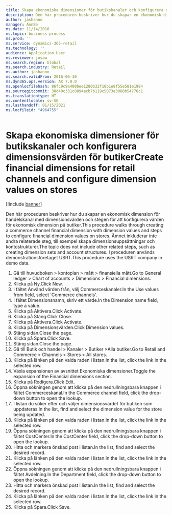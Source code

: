 ```yaml
---
title: Skapa ekonomiska dimensioner för butikskanaler och konfigurera dimensionsvärden för butiker
description: Den här proceduren beskriver hur du skapar en ekonomisk dimension för handelskanal med dimensionsvärden och stegen för att konfigurera värden för ekonomisk dimension på butiker.
author: jashanno
manager: AnnBe
ms.date: 11/14/2016
ms.topic: business-process
ms.prod: ''
ms.service: dynamics-365-retail
ms.technology: ''
audience: Application User
ms.reviewer: josaw
ms.search.region: Global
ms.search.industry: Retail
ms.author: jashanno
ms.search.validFrom: 2016-06-30
ms.dyn365.ops.version: AX 7.0.0
ms.openlocfilehash: 86fc9c9a400bee1280b32f10b1e8f55e581e1984
ms.sourcegitcommit: 38d40c331c8894acb7b119c5073e3088b54776c1
ms.translationtype: HT
ms.contentlocale: sv-SE
ms.lasthandoff: 01/15/2021
ms.locfileid: "4964755"
---
```

# <a name="create-financial-dimensions-for-retail-channels-and-configure-dimension-values-on-stores"></a><span data-ttu-id="9ebc7-103">Skapa ekonomiska dimensioner för butikskanaler och konfigurera dimensionsvärden för butiker</span><span class="sxs-lookup"><span data-stu-id="9ebc7-103">Create financial dimensions for retail channels and configure dimension values on stores</span></span>

[!include [banner](../includes/banner.md)]

<span data-ttu-id="9ebc7-104">Den här proceduren beskriver hur du skapar en ekonomisk dimension för handelskanal med dimensionsvärden och stegen för att konfigurera värden för ekonomisk dimension på butiker.</span><span class="sxs-lookup"><span data-stu-id="9ebc7-104">This procedure walks through creating a commerce channel financial dimension with dimension values and steps to configure financial dimension values on stores.</span></span> <span data-ttu-id="9ebc7-105">Ämnet inkluderar inte andra relaterade steg, till exempel skapa dimensionsuppsättningar och kontostrukturer.</span><span class="sxs-lookup"><span data-stu-id="9ebc7-105">The topic does not include other related steps, such as creating dimension sets and account structures.</span></span> <span data-ttu-id="9ebc7-106">I proceduren används demonstrationsföretaget USRT.</span><span class="sxs-lookup"><span data-stu-id="9ebc7-106">This procedure uses the USRT company in demo data.</span></span>

1. <span data-ttu-id="9ebc7-107">Gå till huvudboken > kontoplan > mått > finansiella mått.</span><span class="sxs-lookup"><span data-stu-id="9ebc7-107">Go to General ledger > Chart of accounts > Dimensions > Financial dimensions.</span></span>
2. <span data-ttu-id="9ebc7-108">Klicka på Ny.</span><span class="sxs-lookup"><span data-stu-id="9ebc7-108">Click New.</span></span>
3. <span data-ttu-id="9ebc7-109">I fältet Använd värden från, välj Commerceskanaler.</span><span class="sxs-lookup"><span data-stu-id="9ebc7-109">In the Use values from field, select 'Commerce channels'.</span></span>
4. <span data-ttu-id="9ebc7-110">I fältet Dimensionsnamn, skriv ett värde.</span><span class="sxs-lookup"><span data-stu-id="9ebc7-110">In the Dimension name field, type a value.</span></span>
5. <span data-ttu-id="9ebc7-111">Klicka på Aktivera.</span><span class="sxs-lookup"><span data-stu-id="9ebc7-111">Click Activate.</span></span>
6. <span data-ttu-id="9ebc7-112">Klicka på Stäng.</span><span class="sxs-lookup"><span data-stu-id="9ebc7-112">Click Close.</span></span>
7. <span data-ttu-id="9ebc7-113">Klicka på Aktivera.</span><span class="sxs-lookup"><span data-stu-id="9ebc7-113">Click Activate.</span></span>
8. <span data-ttu-id="9ebc7-114">Klicka på Dimensionsvärden.</span><span class="sxs-lookup"><span data-stu-id="9ebc7-114">Click Dimension values.</span></span>
9. <span data-ttu-id="9ebc7-115">Stäng sidan.</span><span class="sxs-lookup"><span data-stu-id="9ebc7-115">Close the page.</span></span>
10. <span data-ttu-id="9ebc7-116">Klicka på Spara.</span><span class="sxs-lookup"><span data-stu-id="9ebc7-116">Click Save.</span></span>
11. <span data-ttu-id="9ebc7-117">Stäng sidan.</span><span class="sxs-lookup"><span data-stu-id="9ebc7-117">Close the page.</span></span>
12. <span data-ttu-id="9ebc7-118">Gå till Butik och handel > Kanaler > Butiker >Alla butiker.</span><span class="sxs-lookup"><span data-stu-id="9ebc7-118">Go to Retail and Commerce > Channels > Stores > All stores.</span></span>
13. <span data-ttu-id="9ebc7-119">Klicka på länken på den valda raden i listan.</span><span class="sxs-lookup"><span data-stu-id="9ebc7-119">In the list, click the link in the selected row.</span></span>
14. <span data-ttu-id="9ebc7-120">Växla expansionen av avsnittet Ekonomiska dimensioner.</span><span class="sxs-lookup"><span data-stu-id="9ebc7-120">Toggle the expansion of the Financial dimensions section.</span></span>
15. <span data-ttu-id="9ebc7-121">Klicka på Redigera.</span><span class="sxs-lookup"><span data-stu-id="9ebc7-121">Click Edit.</span></span>
16. <span data-ttu-id="9ebc7-122">Öppna sökningen genom att klicka på den nedrullningsbara knappen i fältet Commerceskanal.</span><span class="sxs-lookup"><span data-stu-id="9ebc7-122">In the Commerce channel field, click the drop-down button to open the lookup.</span></span>
17. <span data-ttu-id="9ebc7-123">I listan du söker efter och väljer dimensionsvärdet för butiken som uppdateras.</span><span class="sxs-lookup"><span data-stu-id="9ebc7-123">In the list, find and select the dimension value for the store being updated.</span></span>
18. <span data-ttu-id="9ebc7-124">Klicka på länken på den valda raden i listan.</span><span class="sxs-lookup"><span data-stu-id="9ebc7-124">In the list, click the link in the selected row.</span></span>
19. <span data-ttu-id="9ebc7-125">Öppna sökningen genom att klicka på den nedrullningsbara knappen i fältet CostCenter.</span><span class="sxs-lookup"><span data-stu-id="9ebc7-125">In the CostCenter field, click the drop-down button to open the lookup.</span></span>
20. <span data-ttu-id="9ebc7-126">Hitta och markera önskad post i listan.</span><span class="sxs-lookup"><span data-stu-id="9ebc7-126">In the list, find and select the desired record.</span></span>
21. <span data-ttu-id="9ebc7-127">Klicka på länken på den valda raden i listan.</span><span class="sxs-lookup"><span data-stu-id="9ebc7-127">In the list, click the link in the selected row.</span></span>
22. <span data-ttu-id="9ebc7-128">Öppna sökningen genom att klicka på den nedrullningsbara knappen i fältet Avdelning.</span><span class="sxs-lookup"><span data-stu-id="9ebc7-128">In the Department field, click the drop-down button to open the lookup.</span></span>
23. <span data-ttu-id="9ebc7-129">Hitta och markera önskad post i listan.</span><span class="sxs-lookup"><span data-stu-id="9ebc7-129">In the list, find and select the desired record.</span></span>
24. <span data-ttu-id="9ebc7-130">Klicka på länken på den valda raden i listan.</span><span class="sxs-lookup"><span data-stu-id="9ebc7-130">In the list, click the link in the selected row.</span></span>
25. <span data-ttu-id="9ebc7-131">Klicka på Spara.</span><span class="sxs-lookup"><span data-stu-id="9ebc7-131">Click Save.</span></span>

